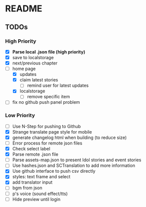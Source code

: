 # README

## TODOs

### High Priority

- [x] **Parse local .json file (high priority)**
- [x] save to localstorage
- [x] next/previous chapter
- [ ] home page
  - [x] updates
  - [x] claim latest stories
    - [ ] remind user for latest updates
  - [x] localstorage
    - [ ] remove specific item
- [ ] fix no github push panel problem

### Low Priority

- [ ] Use N-Step for pushing to Github
- [x] Strange translate page style for mobile
- [x] generate changelog html when building (to reduce size)
- [ ] Error process for remote json files
- [x] Check select label
- [x] Parse remote .json file
- [ ] Parse assets-map.json to present Idol stories and event stories
- [ ] Use hashes.json and SCTranslation to add more information
- [x] Use github interface to push csv directly
- [x] styles: text frame and select
- [x] add translator input
- [ ] bgm from json
- [ ] p's voice (sound effect/tts)
- [ ] Hide preview until login
